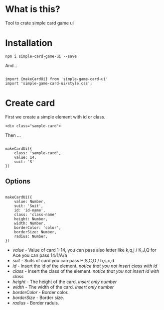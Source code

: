 # What is this? 

Tool to crate simple card game ui

# Installation

`npm i simple-card-game-ui --save`

And...

```

import {makeCardUi} from 'simple-game-card-ui'
import 'simple-game-card-ui/style.css';

```


# Create card

First we create a simple element with id or class.

```<div class="sample-card">```

Then ...

```

makeCardUi({
    class: 'sample-card',
    value: 14,
    suit: 'S'
})

```


## Options

```

makeCardUi({
    value: Number,
    suit: 'Suit',
    id: 'id-name',
    class: 'class-name'
    height: Number,
    width: Number,
    borderColor: 'color',
    borderSize: Number,
    radius: Number,
})

```

* *value* - Value of card 1-14, you can pass also letter like k,q,j / K,J,Q for Ace you can pass 14/1/A/a
* *suit* - Suits of card you can pass H,S,C,D / h,s,c,d.  
* *id* - Insert the id of the element. *notice that you not insert class with id*
* *class* -  Insert the class of the element. *notice that you not insert id with class*
* *height* - The height of the card. *insert only number*
* *width* - The width of the card. *insert only number*
* *borderColor* - Border color.
* *borderSize* - Border size.
* *radius* - Border raduis.
